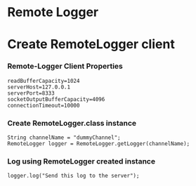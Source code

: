 Remote Logger
==============


# Create RemoteLogger client
### Remote-Logger Client Properties
    readBufferCapacity=1024
    serverHost=127.0.0.1
    serverPort=8333
    socketOutputBufferCapacity=4096
    connectionTimeout=10000
    
### Create RemoteLogger.class instance
    String channelName = "dummyChannel";
    RemoteLogger logger = RemoteLogger.getLogger(channelName);

### Log using RemoteLogger created instance
    logger.log("Send this log to the server");
